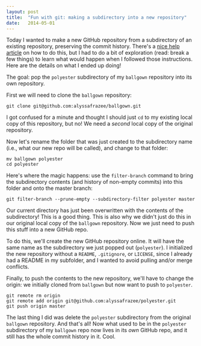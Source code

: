 ```yaml
---
layout: post
title:  "Fun with git: making a subdirectory into a new repository"
date:   2014-05-01
---
```


Today I wanted to make a new GitHub repository from a subdirectory of an existing repository, preserving the commit history. There's a [nice help article](https://help.github.com/articles/splitting-a-subpath-out-into-a-new-repository) on how to do this, but I had to do a bit of exploration (read: break a few things) to learn what would happen when I followed those instructions. Here are the details on what I ended up doing! 

The goal: pop the `polyester` subdirectory of my `ballgown` repository into its own repository. 

First we will need to clone the `ballgown` repository:
```
git clone git@github.com:alyssafrazee/ballgown.git
```
I got confused for a minute and thought I should just `cd` to my existing local copy of this repository, but no! We need a _second_ local copy of the original repository.

Now let's rename the folder that was just created to the subdirectory name (i.e., what our new repo will be called), and change to that folder:

```
mv ballgown polyester
cd polyester
```

Here's where the magic happens: use the `filter-branch` command to bring the subdirectory contents (and history of non-empty commits) into this folder and onto the master branch:
```
git filter-branch --prune-empty --subdirectory-filter polyester master
```

Our current directory has just been overwritten with the contents of the subdirectory! This is a good thing. This is also why we didn't just do this in our original local copy of the `ballgown` repository. Now we just need to push this stuff into a new GitHub repo.

To do this, we'll create the new GitHub repository online. It will have the same name as the subdirectory we just popped out (`polyester`). I initialized the new repository without a `README`, `.gitignore`, or `LICENSE`, since I already had a README in my subfolder, and I wanted to avoid pulling and/or merge conflicts.

Finally, to push the contents to the new repository, we'll have to change the origin: we initially cloned from `ballgown` but now want to push to `polyester`.
```
git remote rm origin
git remote add origin git@github.com:alyssafrazee/polyester.git
git push origin master
```

The last thing I did was delete the `polyester` subdirectory from the original `ballgown` repository. And that's all! Now what used to be in the `polyester` subdirectory of my `ballgown` repo now lives in its _own_ GitHub repo, and it still has the whole commit history in it. Cool.
